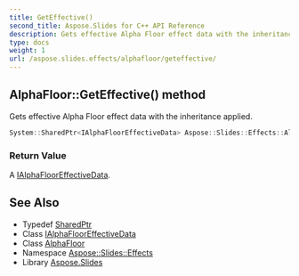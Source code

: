 ```yaml
---
title: GetEffective()
second_title: Aspose.Slides for C++ API Reference
description: Gets effective Alpha Floor effect data with the inheritance applied.
type: docs
weight: 1
url: /aspose.slides.effects/alphafloor/geteffective/
---
```

## AlphaFloor::GetEffective() method


Gets effective Alpha Floor effect data with the inheritance applied.

```cpp
System::SharedPtr<IAlphaFloorEffectiveData> Aspose::Slides::Effects::AlphaFloor::GetEffective() override
```


### Return Value

A [IAlphaFloorEffectiveData](../../ialphaflooreffectivedata/).

## See Also

* Typedef [SharedPtr](../../../system/sharedptr/)
* Class [IAlphaFloorEffectiveData](../../ialphaflooreffectivedata/)
* Class [AlphaFloor](../)
* Namespace [Aspose::Slides::Effects](../../)
* Library [Aspose.Slides](../../../)